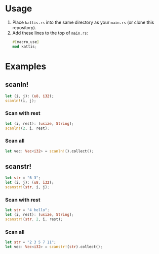 # Usage
1. Place `kattis.rs` into the same directory as your `main.rs` (or clone this repository).
2. Add these lines to the top of `main.rs`:
    ```rust
    #[macro_use]
    mod kattis;
    ```
# Examples
## scanln!
```rust
let (i, j): (u8, i32);
scanln!(i, j);
```
### Scan with rest
```rust
let (i, rest): (usize, String);
scanln!(2, i, rest);
```
### Scan all
```rust
let vec: Vec<i32> = scanln!().collect();
```
## scanstr!
```rust
let str = "6 3";
let (i, j): (u8, i32);
scanstr!(str, i, j);
```
### Scan with rest
```rust
let str = "4 hello";
let (i, rest): (usize, String);
scanstr!(str, 2, i, rest);
```
### Scan all
```rust
let str = "2 3 5 7 11";
let vec: Vec<i32> = scanstr!(str).collect();
```